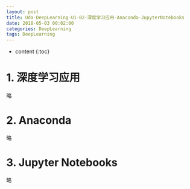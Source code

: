 ```yaml
---
layout: post
title: Uda-DeepLearning-U1-02-深度学习应用-Anaconda-JupyterNotebooks
date: 2018-05-03 00:02:00
categories: DeepLearning
tags: DeepLearning
---
```

* content
{:toc}

# 1. 深度学习应用

略

# 2. Anaconda

略

# 3. Jupyter Notebooks

略


